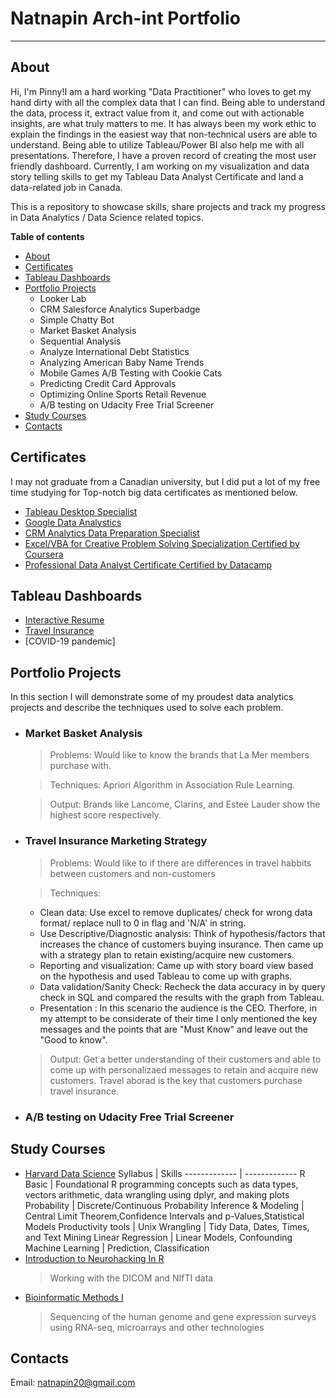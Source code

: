 # Natnapin Arch-int Portfolio <a name="TOP"></a>
---

## About <a name="about"></a> 
Hi, I'm Pinny!I am a hard working "Data Practitioner" who loves to get my hand dirty with all the complex data that I can find. Being able to understand the data, process it, extract value from it, and come out with actionable insights, are what truly matters to me. It has always been my work ethic to explain the findings in the easiest way that non-technical users are able to understand. Being able to utilize Tableau/Power BI also help me with all presentations. Therefore, I have a proven record of creating the most user friendly dashboard. Currently, I am working on my visualization and data story telling skills to get my Tableau Data Analyst Certificate and land a data-related job in Canada. 

This is a repository to showcase skills, share projects and track my progress in Data Analytics / Data Science related topics.

**Table of contents**
  * [About](#about)
  * [Certificates](#certificates)
  * [Tableau Dashboards](#tableau-vizzes)
  * [Portfolio Projects](#portfolio-project)
    * Looker Lab
    * CRM Salesforce Analytics Superbadge
    * Simple Chatty Bot
    * Market Basket Analysis
    * Sequential Analysis
    * Analyze International Debt Statistics
    * Analyzing American Baby Name Trends
    * Mobile Games A/B Testing with Cookie Cats
    * Predicting Credit Card Approvals
    * Optimizing Online Sports Retail Revenue
    * A/B testing on Udacity Free Trial Screener
  * [Study Courses](#study-courses)
  * [Contacts](#contact)

## Certificates <a name="certificates"></a>    
I may not graduate from a Canadian university, but I did put a lot of my free time studying for Top-notch big data certificates as mentioned below.  
 * [Tableau Desktop Specialist](https://www.credly.com/badges/b4d09a7b-5b61-4af2-80e5-e736ece7017b/public_url)
 * [Google Data Analystics](https://www.credly.com/badges/d25963e3-104a-43f0-84d1-7ddb968a730a/public_url)
 * [CRM Analytics Data Preparation Specialist](https://trailblazer.me/id/narchint)
 * [Excel/VBA for Creative Problem Solving Specialization Certified by Coursera](https://coursera.org/share/e247bf2671fbbdd021ee038beacb0e39)
 * [Professional Data Analyst Certificate Certified by Datacamp](https://www.datacamp.com/profile/ff42f37a281ac8f626672ca1f284e2b0)

## Tableau Dashboards <a name="tableau-vizzes"></a>   
 * [Interactive Resume](https://public.tableau.com/app/profile/natnapin.arch.int/viz/NATNAPIN-INTERACTIVERESUME/Dashboard13)
 * [Travel Insurance](https://public.tableau.com/app/profile/natnapin.arch.int/viz/TravelInsuranceCaseStudy_16572178406760/Story1)
 * [COVID-19 pandemic]

 
## Portfolio Projects <a name="portfolio-project"></a> 
In this section I will demonstrate some of my proudest data analytics projects and describe the techniques used to solve each problem.
 * ### Market Basket Analysis 
   > Problems: Would like to know the brands that La Mer members purchase with.
   
   > Techniques: Apriori Algorithm in Association Rule Learning.
   
   > Output: Brands like Lancome, Clarins, and Estee Lauder show the highest score respectively. 
 * ### Travel Insurance Marketing Strategy 
   > Problems: Would like to if there are differences in travel habbits between customers and non-customers 
   
   > Techniques: 
      * Clean data:  Use excel to remove duplicates/ check for wrong data format/ replace null to 0 in flag and 'N/A' in string. 
      * Use Descriptive/Diagnostic analysis: Think of hypothesis/factors that increases the chance of customers buying insurance. Then came up with a strategy plan to retain existing/acquire new customers. 
      * Reporting and visualization: Came up with story board view based on the hypothesis and used Tableau to come up with graphs. 
      * Data validation/Sanity Check: Recheck the data accuracy in by query check in SQL and compared the results with the graph from Tableau. 
      * Presentation : In this scenario the audience is the CEO. Therfore, in my attempt to be considerate of their time I only mentioned the key messages and the points that are "Must Know" and leave out the "Good to know". 
     
   > Output: Get a better understanding of their customers and able to come up with personalizaed messages to retain and acquire new customers. Travel aborad is the key that customers purchase travel insurance.   
 * ### A/B testing on Udacity Free Trial Screener
 
## Study Courses <a name="study-courses"></a> 
 * [Harvard Data Science](https://courses.edx.org/certificates/763db212457541059ef1c96e770e9572)
   Syllabus | Skills 
   ------------- | -------------
   R Basic  | Foundational R programming concepts such as data types, vectors arithmetic, data wrangling using dplyr, and making plots
   Probability | Discrete/Continuous Probability
   Inference & Modeling | Central Limit Theorem,Confidence Intervals and p-Values,Statistical Models
   Productivity tools | Unix
   Wrangling | Tidy Data, Dates, Times, and Text Mining
   Linear Regression | Linear Models, Confounding
   Machine Learning | Prediction, Classification
 * [Introduction to Neurohacking In R](https://coursera.org/share/cc6f39501d6e1abe035f6256415d76f5)
   > Working with the DICOM and NIfTI data 
 * [Bioinformatic Methods I](https://coursera.org/share/f340bfa01225601624320946c52811a6)
   > Sequencing of the human genome and gene expression surveys using RNA-seq, microarrays and other technologies 
## Contacts <a name="contact"></a>    
Email: natnapin20@gmail.com
